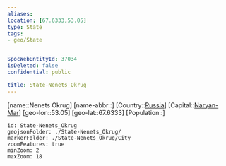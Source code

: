 ```yaml
---
aliases: 
location: [67.6333,53.05]
type: State
tags:
- geo/State


SpocWebEntityId: 37034
isDeleted: false
confidential: public

title: State-Nenets_Okrug
---
```

[name::Nenets Okrug]
[name-abbr::]
[Country::[Russia](geo/Continent/Europe/Russia.md)]
[Capital::[Naryan-Mar](geo/Continent/Europe/Russia/City/Naryan-Mar.md)]
[geo-lon::53.05]
[geo-lat::67.6333]
[Population::]



```leaflet
id: State-Nenets_Okrug
geojsonFolder: ./State-Nenets_Okrug/
markerFolder: ./State-Nenets_Okrug/City
zoomFeatures: true 
minZoom: 2 
maxZoom: 18
```


